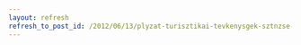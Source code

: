 ```yaml
---
layout: refresh
refresh_to_post_id: /2012/06/13/plyzat-turisztikai-tevkenysgek-sztnzse-kisteleplseken-jliusban
---
```

